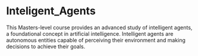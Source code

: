 # Inteligent_Agents
This Masters-level course provides an advanced study of intelligent agents, a foundational concept in artificial intelligence. Intelligent agents are autonomous entities capable of perceiving their environment and making decisions to achieve their goals.
